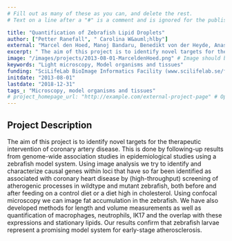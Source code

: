 ```yaml
---
# Fill out as many of these as you can, and delete the rest.
# Text on a line after a "#" is a comment and is ignored for the published page.

title: "Quantification of Zebrafish Lipid Droplets"
author: ["Petter Ranefall", " Carolina W&auml;hlby"]
external: "Marcel den Hoed, Manoj Bandaru, Benedikt von der Heyde, Anastasia Emmanouilidou - Dept. of Medical Sciences and SciLifeLab, UU"
excerpt: " The aim of this project is to identify novel targets for the therapeutic intervention of coronary  artery disease. This is done by following-up results from genome-wide association studies in epidemi..."
image: "/images/projects/2013-08-01-MarceldenHoed.png" # Image should be pushed to /images/projects/YYYY-MM-DD-projectid/ before
keywords: "Light microscopy, Model organisms and tissues"
funding: "SciLifeLab BioImage Informatics Facility (www.scilifelab.se/facilities/bioimage-informatics)"
initdate: "2013-08-01"
lastdate: "2018-12-31"
tags_: "Microscopy, model organisms and tissues"
# project_homepage_url: "http://example.com/external-project-page" # Optional external homepage for this project
---
```


## Project Description
The aim of this project is to identify novel targets for the therapeutic intervention of coronary artery disease. This is done by following-up results from genome-wide association studies in epidemiological studies using a zebrafish model system. Using image analysis we try to identify and characterize causal genes within loci that have so far been identified as associated with coronary heart disease by (high-throughput) screening of atherogenic processes in wildtype and mutant zebrafish, both before and after feeding on a control diet or a diet high in cholesterol.
Using confocal microscopy we can image fat accumulation in the zebrafish. We have also developed methods for length and volume measurements as well as quantification of macrophages, neutrophils, IK17 and the overlap with these expressions and stationary lipids. Our results confirm that zebrafish larvae represent a promising model system for early-stage atherosclerosis. 
